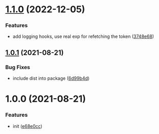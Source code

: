 # [1.1.0](https://github.com/entwico/grpc-node-oauth2/compare/v1.0.1...v1.1.0) (2022-12-05)


### Features

* add logging hooks, use real exp for refetching the token ([3748e68](https://github.com/entwico/grpc-node-oauth2/commit/3748e683d1cd6eae26ace53ab0c5845828782e61))

## [1.0.1](https://github.com/entwico/grpc-node-oauth2/compare/v1.0.0...v1.0.1) (2021-08-21)


### Bug Fixes

* include dist into package ([6d99b4d](https://github.com/entwico/grpc-node-oauth2/commit/6d99b4dcba7c383470f6828deb6cd07c276ce030))

# 1.0.0 (2021-08-21)


### Features

* init ([e68e0cc](https://github.com/entwico/grpc-node-oauth2/commit/e68e0ccbc84c33d1ff12c217a76dd71026f24cbf))
